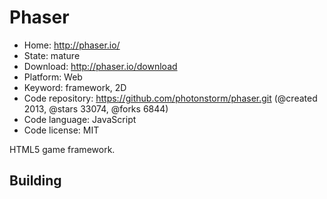# Phaser

- Home: http://phaser.io/
- State: mature
- Download: http://phaser.io/download
- Platform: Web
- Keyword: framework, 2D
- Code repository: https://github.com/photonstorm/phaser.git (@created 2013, @stars 33074, @forks 6844)
- Code language: JavaScript
- Code license: MIT

HTML5 game framework.

## Building
